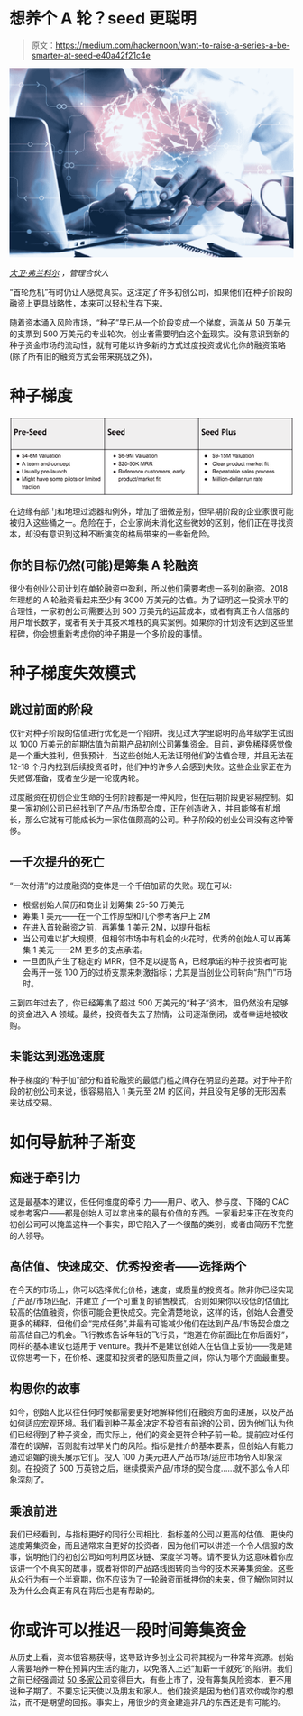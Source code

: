 # 想养个 A 轮？seed 更聪明

> 原文：<https://medium.com/hackernoon/want-to-raise-a-series-a-be-smarter-at-seed-e40a42f21c4e>

![](img/e234106aa601e9f28c5c9db9f0fd4514.png)

[*大卫·弗兰科尔*](https://twitter.com/dafrankel) *，管理合伙人*

“首轮危机”有时仍让人感觉真实。这注定了许多初创公司，如果他们在种子阶段的融资上更具战略性，本来可以轻松生存下来。

随着资本涌入风险市场，“种子”早已从一个阶段变成一个梯度，涵盖从 50 万美元的支票到 500 万美元的专业轮次。创业者需要明白这个[新](https://hackernoon.com/the-seed-stage-is-now-the-seed-gradient-d0e5fa65698e)现实。没有意识到新的种子资金市场的流动性，就有可能以许多新的方式过度投资或优化你的融资策略(除了所有旧的融资方式会带来挑战之外)。

# 种子梯度

![](img/46bdd1b70c6afebe3b691f0509a59926.png)

在边缘有部门和地理过滤器和例外，增加了细微差别，但早期阶段的企业家很可能被归入这些桶之一。危险在于，企业家尚未消化这些微妙的区别，他们正在寻找资本，却没有意识到这种不断演变的格局带来的一些新危险。

## 你的目标仍然(可能)是筹集 A 轮融资

很少有创业公司计划在单轮融资中盈利，所以他们需要考虑一系列的融资。2018 年理想的 A 轮融资看起来至少有 3000 万美元的估值。为了证明这一投资水平的合理性，一家初创公司需要达到 500 万美元的运营成本，或者有真正令人信服的用户增长数字，或者有关于其技术堆栈的真实案例。如果你的计划没有达到这些里程碑，你会想重新考虑你的种子期是一个多阶段的事情。

# 种子梯度失效模式

## 跳过前面的阶段

仅针对种子阶段的估值进行优化是一个陷阱。我见过大学里聪明的高年级学生试图以 1000 万美元的前期估值为前期产品初创公司筹集资金。目前，避免稀释感觉像是一个重大胜利，但我预计，当这些创始人无法证明他们的估值合理，并且无法在 12-18 个月内找到后续投资者时，他们中的许多人会感到失败。这些企业家正在为失败做准备，或者至少是一轮或两轮。

过度融资在初创企业生命的任何阶段都是一种风险，但在后期阶段更容易控制。如果一家初创公司已经找到了产品/市场契合度，正在创造收入，并且能够有机增长，那么它就有可能成长为一家估值颇高的公司。种子阶段的创业公司没有这种奢侈。

## 一千次提升的死亡

“一次付清”的过度融资的变体是一个千倍加薪的失败。现在可以:

*   根据创始人简历和商业计划筹集 25-50 万美元
*   筹集 1 美元——在一个工作原型和几个参考客户上 2M
*   在进入首轮融资之前，再筹集 1 美元 2M，以提升指标
*   当公司难以扩大规模，但相邻市场中有机会的火花时，优秀的创始人可以再筹集 1 美元——2M 更多的支点承诺。
*   一旦团队产生了稳定的 MRR，但不足以提高 A，已经承诺的种子投资者可能会再开一张 100 万的过桥支票来刺激指标；尤其是当创业公司转向“热门”市场时。

三到四年过去了，你已经筹集了超过 500 万美元的“种子”资本，但仍然没有足够的资金进入 A 领域。最终，投资者失去了热情，公司逐渐倒闭，或者幸运地被收购。

## 未能达到逃逸速度

种子梯度的“种子加”部分和首轮融资的最低门槛之间存在明显的差距。对于种子阶段的初创公司来说，很容易陷入 1 美元至 2M 的区间，并且没有足够的无形因素来达成交易。

# 如何导航种子渐变

## 痴迷于牵引力

这是最基本的建议，但任何维度的牵引力——用户、收入、参与度、下降的 CAC 或参考客户——都是创始人可以拿出来的最有价值的东西。一家看起来正在改变的初创公司可以掩盖这样一个事实，即它陷入了一个很酷的类别，或者由简历不完整的人领导。

## 高估值、快速成交、优秀投资者——选择两个

在今天的市场上，你可以选择优化价格，速度，或质量的投资者。除非你已经实现了产品/市场匹配，并建立了一个可重复的销售模式，否则如果你以较低的估值比较高的估值融资，你很可能会更快成交。完全清楚地说，这样的话，创始人会遭受更多的稀释，但他们会“完成任务”,并最有可能减少他们在达到产品/市场契合度之前高估自己的机会。飞行教练告诉年轻的飞行员，“跑道在你前面比在你后面好”，同样的基本建议也适用于 venture。我并不是建议创始人在估值上妥协——我是建议你思考一下，在价格、速度和投资者的感知质量之间，你认为哪个方面最重要。

## 构思你的故事

如今，创始人比以往任何时候都需要更好地解释他们在融资方面的进展，以及产品如何适应宏观环境。我们看到种子基金决定不投资有前途的公司，因为他们认为他们已经得到了种子资金，而实际上，他们的资金更符合种子前一轮。提前应对任何潜在的误解，否则就有过早关门的风险。指标是推介的基本要素，但创始人有能力通过谄媚的镜头展示它们。投入 100 万美元进入产品市场/适应市场令人印象深刻。在投资了 500 万英镑之后，继续摸索产品/市场的契合度……就不那么令人印象深刻了。

## 乘浪前进

我们已经看到，与指标更好的同行公司相比，指标差的公司以更高的估值、更快的速度筹集资金，而且通常来自更好的投资者，因为他们可以讲述一个令人信服的故事，说明他们的初创公司如何利用区块链、深度学习等。请不要认为这意味着你应该讲一个不真实的故事，或者将你的产品路线图转向当今的技术来筹集资金。这些从众行为有一个半衰期，你不应该为了一轮融资而抵押你的未来，但了解你何时以及为什么会真正有风在背后也是有帮助的。

# 你或许可以推迟一段时间筹集资金

从历史上看，资本很容易获得，这导致许多创业公司将其视为一种常年资源。创始人需要培养一种在预算内生活的能力，以免落入上述“加薪一千就死”的陷阱。我们之前已经强调过 [50 多家公司](https://hackernoon.com/50-big-companies-that-started-with-little-or-no-money-4ef1b68aac25)变得巨大，有些上市了，没有筹集风险资本，更不用说种子期了。不要忘记天使以及朋友和家人。他们投资是因为他们喜欢你或你的想法，而不是期望的回报。事实上，用很少的资金建造非凡的东西还是有可能的。